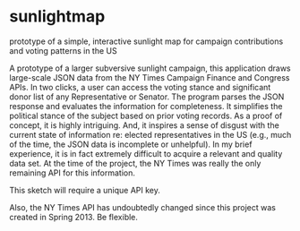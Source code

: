 sunlightmap
===========

prototype of a simple, interactive sunlight map for campaign contributions and voting patterns in the US

A prototype of a larger subversive sunlight campaign, this application draws large-scale JSON data from the NY Times Campaign Finance and Congress APIs. In two clicks, a user can access the voting stance and significant donor list of any Representative or Senator. The program parses the JSON response and evaluates the information for completeness. It simplifies the political stance of the subject based on prior voting records. As a proof of concept, it is highly intriguing. And, it inspires a sense of disgust with the current state of information re: elected representatives in the US (e.g., much of the time, the JSON data is incomplete or unhelpful). In my brief experience, it is in fact extremely difficult to acquire a relevant and quality data set. At the time of the project, the NY Times was really the only remaining API for this information.

This sketch will require a unique API key.

Also, the NY Times API has undoubtedly changed since this project was created in Spring 2013. Be flexible.
